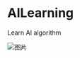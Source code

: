 # AILearning
Learn AI algorithm

![图片](https://github.com/ZeusYang/AILearning/blob/master/gif/GIF.gif)
